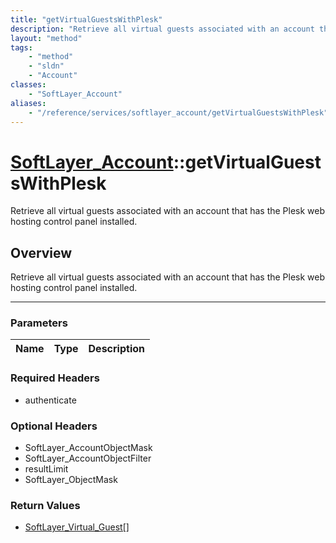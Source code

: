 ```yaml
---
title: "getVirtualGuestsWithPlesk"
description: "Retrieve all virtual guests associated with an account that has the Plesk web hosting control panel installed."
layout: "method"
tags:
    - "method"
    - "sldn"
    - "Account"
classes:
    - "SoftLayer_Account"
aliases:
    - "/reference/services/softlayer_account/getVirtualGuestsWithPlesk"
---
```

# [SoftLayer_Account](/reference/services/SoftLayer_Account)::getVirtualGuestsWithPlesk


Retrieve all virtual guests associated with an account that has the Plesk web hosting control panel installed.


## Overview 
Retrieve all virtual guests associated with an account that has the Plesk web hosting control panel installed.

-----

### Parameters 
|Name | Type | Description |
| --- | --- | --- |


### Required Headers
* authenticate


### Optional Headers
* SoftLayer_AccountObjectMask
* SoftLayer_AccountObjectFilter
* resultLimit
* SoftLayer_ObjectMask

### Return Values
* <a href='/reference/datatypes/SoftLayer_Virtual_Guest'>SoftLayer_Virtual_Guest[] </a>




